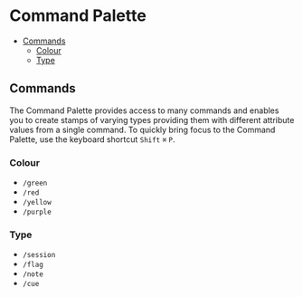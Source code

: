# Command Palette

- [Commands](#commands)
    - [Colour](#colour)
    - [Type](#type)

<a name="commands"></a>
## Commands

The Command Palette provides access to many commands and enables you to create stamps of varying types providing them with different attribute values from a single command.
To quickly bring focus to the Command Palette, use the keyboard shortcut `Shift` `⌘` `P`.

<a name="colour"></a>
### Colour
- `/green`
- `/red`
- `/yellow`
- `/purple`

<a name="type"></a>
### Type
- `/session`
- `/flag`
- `/note`
- `/cue`
